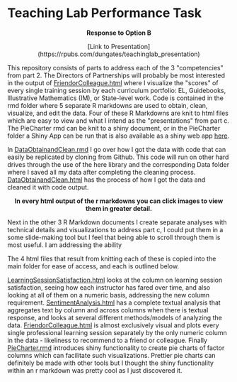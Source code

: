 # Teaching Lab Performance Task

<p align = "center">
<b>Response to Option B</b>
</p>

<p align = "center">
[Link to Presentation](https://rpubs.com/dungates/teachinglab_presentation)
</p>

This repository consists of parts to address each of the 3 "competencies" from part 2. The Directors of Partnerships will probably be most interested in the output of [FriendorColleague.html](FriendorColleague.html) where I visualize the "scores" of every single training session by each curriculum portfolio: EL, Guidebooks, Illustrative Mathematics (IM), or State-level work. Code is contained in the rmd folder where 5 separate R markdowns are used to obtain, clean, visualize, and edit the data. Four of these R Markdowns are knit to html files which are easy to view and what I intend as the "presentations" from part c. The PieCharter rmd can be knit to a shiny document, or in the PieCharter folder a Shiny App can be run that is also available as a shiny web app [here](https://dungates.shinyapps.io/PieCharter/).

In [DataObtainandClean.rmd](https://github.com/dungates/TeachingLab/blob/master/Rmd/DataObtainandClean.Rmd) I go over how I got the data with code that can easily be replicated by cloning from Github. This code will run on other hard drives through the use of the here library and the corresponding Data folder where I saved all my data after completing the cleaning process. [DataObtainandClean.html](DataObtainandClean.html) has the process of how I got the data and cleaned it with code output.


<p align = "center">
<b>In every html output of the r markdowns you can click images to view them in greater detail.</b>
</p>

Next in the other 3 R Markdown documents  I create separate analyses with technical details and visualizations to address part c, I could put them in a some slide-making tool but I feel that being able to scroll through them is most useful. I am addressing the ability

The 4 html files that result from knitting each of these is copied into the main folder for ease of access, and each is outlined below.

[LearningSessionSatisfaction.html](LearningSessionSatisfaction.html) looks at the column on learning session satisfaction, seeing how each instructor has fared over time, and also looking at all of them on a numeric basis, addressing the new column requirement. [SentimentAnalysis.html](SentimentAnalysis.html) has a complete textual analysis that aggregates text by column and across columns when there is textual response, and looks at several different methods/models of analyzing the data. [FriendorColleague.html](FriendorColleague.html) is almost exclusively visual and plots every single professional learning session separately by the only numeric column in the data - likeliness to recommend to a friend or colleague. Finally [PieCharter.rmd](https://dungates.shinyapps.io/PieCharter) introduces shiny functionality to create pie charts of factor columns which can facilitate such visualizations. Prettier pie charts can definitely be made with other tools but I thought the shiny functionality within an r markdown was pretty cool as I just discovered it.